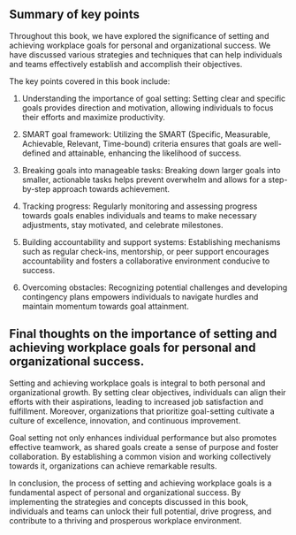 

Summary of key points
---------------------

Throughout this book, we have explored the significance of setting and achieving workplace goals for personal and organizational success. We have discussed various strategies and techniques that can help individuals and teams effectively establish and accomplish their objectives.

The key points covered in this book include:

1. Understanding the importance of goal setting: Setting clear and specific goals provides direction and motivation, allowing individuals to focus their efforts and maximize productivity.

2. SMART goal framework: Utilizing the SMART (Specific, Measurable, Achievable, Relevant, Time-bound) criteria ensures that goals are well-defined and attainable, enhancing the likelihood of success.

3. Breaking goals into manageable tasks: Breaking down larger goals into smaller, actionable tasks helps prevent overwhelm and allows for a step-by-step approach towards achievement.

4. Tracking progress: Regularly monitoring and assessing progress towards goals enables individuals and teams to make necessary adjustments, stay motivated, and celebrate milestones.

5. Building accountability and support systems: Establishing mechanisms such as regular check-ins, mentorship, or peer support encourages accountability and fosters a collaborative environment conducive to success.

6. Overcoming obstacles: Recognizing potential challenges and developing contingency plans empowers individuals to navigate hurdles and maintain momentum towards goal attainment.

Final thoughts on the importance of setting and achieving workplace goals for personal and organizational success.
------------------------------------------------------------------------------------------------------------------

Setting and achieving workplace goals is integral to both personal and organizational growth. By setting clear objectives, individuals can align their efforts with their aspirations, leading to increased job satisfaction and fulfillment. Moreover, organizations that prioritize goal-setting cultivate a culture of excellence, innovation, and continuous improvement.

Goal setting not only enhances individual performance but also promotes effective teamwork, as shared goals create a sense of purpose and foster collaboration. By establishing a common vision and working collectively towards it, organizations can achieve remarkable results.

In conclusion, the process of setting and achieving workplace goals is a fundamental aspect of personal and organizational success. By implementing the strategies and concepts discussed in this book, individuals and teams can unlock their full potential, drive progress, and contribute to a thriving and prosperous workplace environment.